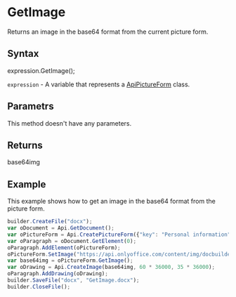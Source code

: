 # GetImage

Returns an image in the base64 format from the current picture form.

## Syntax

expression.GetImage();

`expression` - A variable that represents a [ApiPictureForm](../ApiPictureForm.md) class.

## Parametrs

This method doesn't have any parameters.

## Returns

base64img

## Example

This example shows how to get an image in the base64 format from the picture form.

```javascript
builder.CreateFile("docx");
var oDocument = Api.GetDocument();
var oPictureForm = Api.CreatePictureForm({"key": "Personal information", "tip": "Upload your photo", "required": true, "placeholder": "Photo", "scaleFlag": "tooBig", "lockAspectRatio": true, "respectBorders": false, "shiftX": 50, "shiftY": 50});
var oParagraph = oDocument.GetElement(0);
oParagraph.AddElement(oPictureForm);
oPictureForm.SetImage("https://api.onlyoffice.com/content/img/docbuilder/examples/coordinate_aspects.png");
var base64img = oPictureForm.GetImage();
var oDrawing = Api.CreateImage(base64img, 60 * 36000, 35 * 36000);
oParagraph.AddDrawing(oDrawing);
builder.SaveFile("docx", "GetImage.docx");
builder.CloseFile();
```
